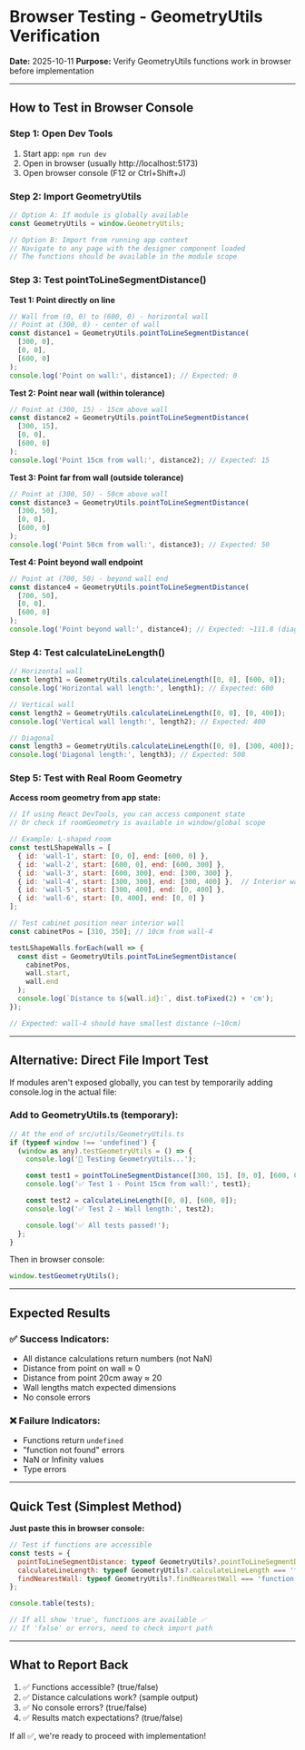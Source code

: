 # Browser Testing - GeometryUtils Verification
**Date:** 2025-10-11
**Purpose:** Verify GeometryUtils functions work in browser before implementation

---

## How to Test in Browser Console

### Step 1: Open Dev Tools
1. Start app: `npm run dev`
2. Open in browser (usually http://localhost:5173)
3. Open browser console (F12 or Ctrl+Shift+J)

### Step 2: Import GeometryUtils
```javascript
// Option A: If module is globally available
const GeometryUtils = window.GeometryUtils;

// Option B: Import from running app context
// Navigate to any page with the designer component loaded
// The functions should be available in the module scope
```

### Step 3: Test pointToLineSegmentDistance()

**Test 1: Point directly on line**
```javascript
// Wall from (0, 0) to (600, 0) - horizontal wall
// Point at (300, 0) - center of wall
const distance1 = GeometryUtils.pointToLineSegmentDistance(
  [300, 0],
  [0, 0],
  [600, 0]
);
console.log('Point on wall:', distance1); // Expected: 0
```

**Test 2: Point near wall (within tolerance)**
```javascript
// Point at (300, 15) - 15cm above wall
const distance2 = GeometryUtils.pointToLineSegmentDistance(
  [300, 15],
  [0, 0],
  [600, 0]
);
console.log('Point 15cm from wall:', distance2); // Expected: 15
```

**Test 3: Point far from wall (outside tolerance)**
```javascript
// Point at (300, 50) - 50cm above wall
const distance3 = GeometryUtils.pointToLineSegmentDistance(
  [300, 50],
  [0, 0],
  [600, 0]
);
console.log('Point 50cm from wall:', distance3); // Expected: 50
```

**Test 4: Point beyond wall endpoint**
```javascript
// Point at (700, 50) - beyond wall end
const distance4 = GeometryUtils.pointToLineSegmentDistance(
  [700, 50],
  [0, 0],
  [600, 0]
);
console.log('Point beyond wall:', distance4); // Expected: ~111.8 (diagonal)
```

### Step 4: Test calculateLineLength()

```javascript
// Horizontal wall
const length1 = GeometryUtils.calculateLineLength([0, 0], [600, 0]);
console.log('Horizontal wall length:', length1); // Expected: 600

// Vertical wall
const length2 = GeometryUtils.calculateLineLength([0, 0], [0, 400]);
console.log('Vertical wall length:', length2); // Expected: 400

// Diagonal
const length3 = GeometryUtils.calculateLineLength([0, 0], [300, 400]);
console.log('Diagonal length:', length3); // Expected: 500
```

### Step 5: Test with Real Room Geometry

**Access room geometry from app state:**
```javascript
// If using React DevTools, you can access component state
// Or check if roomGeometry is available in window/global scope

// Example: L-shaped room
const testLShapeWalls = [
  { id: 'wall-1', start: [0, 0], end: [600, 0] },
  { id: 'wall-2', start: [600, 0], end: [600, 300] },
  { id: 'wall-3', start: [600, 300], end: [300, 300] },
  { id: 'wall-4', start: [300, 300], end: [300, 400] },  // Interior wall
  { id: 'wall-5', start: [300, 400], end: [0, 400] },
  { id: 'wall-6', start: [0, 400], end: [0, 0] }
];

// Test cabinet position near interior wall
const cabinetPos = [310, 350]; // 10cm from wall-4

testLShapeWalls.forEach(wall => {
  const dist = GeometryUtils.pointToLineSegmentDistance(
    cabinetPos,
    wall.start,
    wall.end
  );
  console.log(`Distance to ${wall.id}:`, dist.toFixed(2) + 'cm');
});

// Expected: wall-4 should have smallest distance (~10cm)
```

---

## Alternative: Direct File Import Test

If modules aren't exposed globally, you can test by temporarily adding console.log in the actual file:

### Add to GeometryUtils.ts (temporary):
```typescript
// At the end of src/utils/GeometryUtils.ts
if (typeof window !== 'undefined') {
  (window as any).testGeometryUtils = () => {
    console.log('🧪 Testing GeometryUtils...');

    const test1 = pointToLineSegmentDistance([300, 15], [0, 0], [600, 0]);
    console.log('✅ Test 1 - Point 15cm from wall:', test1);

    const test2 = calculateLineLength([0, 0], [600, 0]);
    console.log('✅ Test 2 - Wall length:', test2);

    console.log('✅ All tests passed!');
  };
}
```

Then in browser console:
```javascript
window.testGeometryUtils();
```

---

## Expected Results

### ✅ Success Indicators:
- All distance calculations return numbers (not NaN)
- Distance from point on wall ≈ 0
- Distance from point 20cm away ≈ 20
- Wall lengths match expected dimensions
- No console errors

### ❌ Failure Indicators:
- Functions return `undefined`
- "function not found" errors
- NaN or Infinity values
- Type errors

---

## Quick Test (Simplest Method)

**Just paste this in browser console:**
```javascript
// Test if functions are accessible
const tests = {
  pointToLineSegmentDistance: typeof GeometryUtils?.pointToLineSegmentDistance === 'function',
  calculateLineLength: typeof GeometryUtils?.calculateLineLength === 'function',
  findNearestWall: typeof GeometryUtils?.findNearestWall === 'function'
};

console.table(tests);

// If all show 'true', functions are available ✅
// If 'false' or errors, need to check import path
```

---

## What to Report Back

1. ✅ Functions accessible? (true/false)
2. ✅ Distance calculations work? (sample output)
3. ✅ No console errors? (true/false)
4. ✅ Results match expectations? (true/false)

If all ✅, we're ready to proceed with implementation!
